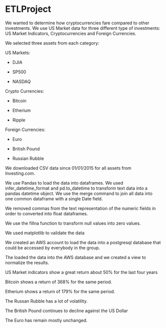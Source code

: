 # ETLProject

We wanted to determine how cryptocurrencies fare compared to other investments. We use US Market data for three different type of investments: 
US Market Indicators, Cryptocurrencies and Foreign Currencies.

We selected three assets from each category:

US Markets:

* DJIA

* SP500

* NASDAQ

Crypto Currencies:

* Bitcoin

* Etherium

* Ripple

Foreign Currencies:

* Euro

* British Pound

* Russian Rubble 

We downloaded CSV data since 01/01/2015 for all assets from Investing.com. 

We use Pandas to load the data into dataframes. We used infer_datetime_format and pd.to_datetime to transform text data into a pandas datetime object.
We use the merge command to join all data into one common dataframe with a single Date field.

We removed commas from the text representation of the numeric fields in order to converted into float dataframes.

We use the fillna function to transform null values into zero values.

We used matplotlib to validate the data

We created an AWS account to load the data into a postgresql database that could be accessed by everybody in the group.

The loaded the data into the AWS database and we created a view to normalize the results.

US Market indicators show a great return about 50% for the last four years

Bitcoin shows a return of  368% for the same period.

Etherium shows a return of 179% for the same period.

The Russan Rubble has a lot of volatility.

The British Pound continues to  decline against the US Dollar

The Euro has remain mostly unchanged.

